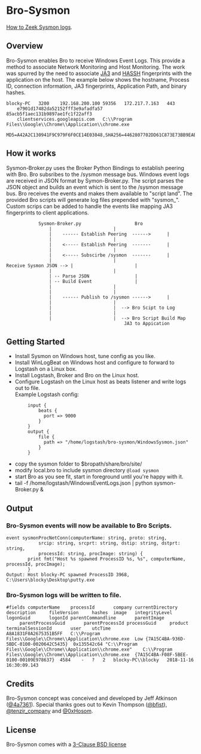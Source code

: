 # Bro-Sysmon
[How to Zeek Sysmon logs](https://medium.com/p/946295bc7da2).

## Overview
Bro-Sysmon enables Bro to receive Windows Event Logs.  This provide a method to associate Network Monitoring and Host Monitoring.  The work was spurred by the need to associate [JA3](https://engineering.salesforce.com/open-sourcing-ja3-92c9e53c3c41) and [HASSH](https://engineering.salesforce.com/open-sourcing-hassh-abed3ae5044c) fingerprints with the application on the host.  The example below shows the hostname, Process ID, connection information, JA3 fingerprints, Application Path, and binary hashes.
~~~
blocky-PC	3200	192.168.200.100	59356	172.217.7.163	443	
	e7901d17482da52152fff3e9afadfa57	85acb5f1aec131b9897ae1fc1f22aff3
	clientservices.googleapis.com	C:\\Program Files\\Google\\Chrome\\Application\\chrome.exe
	MD5=A42A2C130941F9C979F6F0CE14E03048,SHA256=4462807702DD61C873E73BB9EAB13B6EEFA6464311AA8A1831F0A2675351B5FF
~~~

## How it works
Sysmon-Broker.py uses the Broker Python Bindings to establish peering with Bro.  Bro subsribes to the /sysmon message bus.  Windows event logs are received in JSON format by Symon-Broker.py.  The script parses the JSON object and builds an event which is sent to the /sysmon message bus.  Bro receives the events and makes them available to "script land".  The provided Bro scripts will generate log files prepended with "sysmon_".  Custom scrips can be added to handle the events like mapping JA3 fingerprints to client applications.
```
			Sysmon-Broker.py					Bro
				|						|
				|    ------ Establish Peering  ------>		|
				|						|
				|    <----- Establish Peering  -------		|
				|						|
				|    <----- Subscirbe /sysmon  -------		|
				|						|
Receive Sysmon JSON	-->	|						|
				|						|
				| -- Parse JSON					|
				| -- Build Event				|
				|						|
				|						|
				|    ------ Publish to /sysmon ------>		|
				|						|
				|						|  --> Bro Scipt to Log 
				|						|
				|						|  --> Bro Script Build Map 
											JA3 to Appication
```
## Getting Started

- Install Sysmon on Windows host, tune config as you like.
- Install WinLogBeat on Windows host and configure to forward to Logstash on a Linux box.
- Install Logstash, Broker and Bro on the Linux host.
- Configure Logstash on the Linux host as beats listener and write logs out to file.  
	Example Logstash config:
```
		input {
			beats {
			  port => 9000
			}
		}
		output {
			file {
			  path => "/home/logstash/bro-sysmon/WindowsSysmon.json"
			}
		}
```
- copy the sysmon folder to $bropath/share/bro/site/
- modify local.bro to include sysmon directory  ```@load sysmon```
- start Bro as you see fit, start in foreground until you're happy with it.
- tail -f /home/logstash/WindowsEventLogs.json | python sysmon-Broker.py &


## Output
### Bro-Sysmon events will now be available to Bro Scripts.
~~~
event sysmonProcNetConn(computerName: string, proto: string, 
			srcip: string, srcprt: string, dstip: string, dstprt: string, 
			processId: string, procImage: string) {
		print fmt("Host %s spawned ProcessID %s, %s", computerName, processId, procImage);
		}
Output: Host blocky-PC spawned ProcessID 3968, C:\Users\blocky\Desktop\putty.exe
~~~
### Bro-Sysmon logs will be written to file.
```
#fields computerName    processId       company currentDirectory        description     fileVersion     hashes  image   integrityLevel  logonGuid       logonId parentCommandline       parentImage
     parentProcessGuid       parentProcessId processGuid     product terminalSessionId       user    utcTime
A8A1831F0A2675351B5FF	C:\\Program Files\\Google\\Chrome\\Application\\chrome.exe	Low	{7A15C4BA-936D-5BDC-0100-0020642C5435}	0x135542c64	"C:\\Program Files\\Google\\Chrome\\Application\\chrome.exe" 	C:\\Program Files\\Google\\Chrome\\Application\\chrome.exe	{7A15C4BA-F08F-5BEE-0100-00109E978637}	4584	-	?	2	blocky-PC\\blocky	2018-11-16 16:30:09.143
```
## Credits
Bro-Sysmon concept was conceived and developed by Jeff Atkinson ([@4a7361](https://twitter.com/4a7361)).  Special thanks goes out to Kevin Thompson ([@bfist](https://twitter.com/bfist)), [@tenzir_company](https://twitter.com/tenzir_company) and [@0xHosom](https://twitter.com/0xHosom).

## License
Bro-Sysmon comes with a [3-Clause BSD license](./LICENSE.txt)
